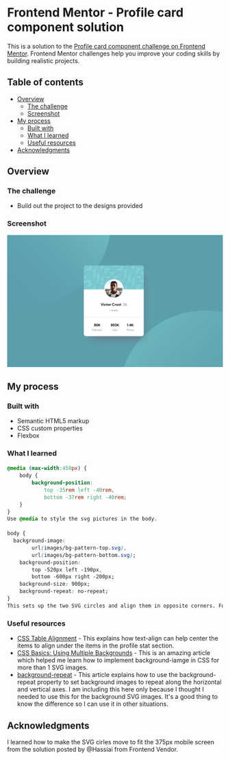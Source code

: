 # Frontend Mentor - Profile card component solution

This is a solution to the [Profile card component challenge on Frontend Mentor](https://www.frontendmentor.io/challenges/profile-card-component-cfArpWshJ). Frontend Mentor challenges help you improve your coding skills by building realistic projects. 

## Table of contents

- [Overview](#overview)
  - [The challenge](#the-challenge)
  - [Screenshot](#screenshot)
- [My process](#my-process)
  - [Built with](#built-with)
  - [What I learned](#what-i-learned)
  - [Useful resources](#useful-resources)
- [Acknowledgments](#acknowledgments)


## Overview

### The challenge

- Build out the project to the designs provided

### Screenshot

![screenshot](./images/Screenshot%202023-02-22%20221701.png)

## My process

### Built with

- Semantic HTML5 markup
- CSS custom properties
- Flexbox


### What I learned

```css
@media (max-width:450px) {
    body {
        background-position:
            top -35rem left -40rem,
            bottom -37rem right -40rem;
    }
}
Use @media to style the svg pictures in the body.

body {
  background-image:
        url(images/bg-pattern-top.svg),
        url(images/bg-pattern-bottom.svg);
    background-position:
        top -520px left -190px,
        bottom -600px right -200px;
    background-size: 900px;
    background-repeat: no-repeat;
}
This sets up the two SVG circles and align them in opposite corners. For background-position, the first line indicates the position for the first svg; second line indicates the 2nd svg's position.
```

### Useful resources

- [CSS Table Alignment](https://www.w3schools.com/css/css_table_align.asp) - This explains how text-align can help center the <td> items to align under the <th> items in the profile stat section.
- [CSS Basics: Using Multiple Backgrounds](https://css-tricks.com/css-basics-using-multiple-backgrounds/) - This is an amazing article which helped me learn how to implement background-iamge in CSS for more than 1 SVG images.
- [background-repeat](https://developer.mozilla.org/en-US/docs/Web/CSS/background-repeat) - This article explains how to use the background-repeat property to set background images to repeat along the horizontal and vertical axes. I am including this here only because I thought I needed to use this for the background SVG images. It's a good thing to know the difference so I can use it in other situations.

## Acknowledgments

I learned how to make the SVG cirles move to fit the 375px mobile screen from the solution posted by @Hassiai from Frontend Vendor. 
